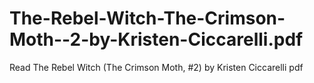 # The-Rebel-Witch-The-Crimson-Moth--2-by-Kristen-Ciccarelli.pdf
Read The Rebel Witch (The Crimson Moth, #2) by Kristen Ciccarelli pdf
